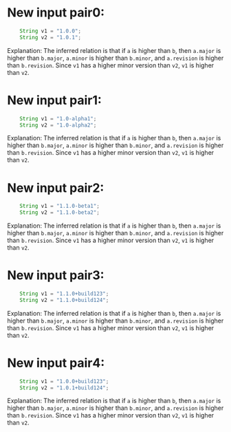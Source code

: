 # New input pair0:
```java
    String v1 = "1.0.0";
    String v2 = "1.0.1";
```
Explanation: The inferred relation is that if `a` is higher than `b`, then `a.major` is higher than `b.major`, `a.minor` is higher than `b.minor`, and `a.revision` is higher than `b.revision`. Since `v1` has a higher minor version than `v2`, `v1` is higher than `v2`.

# New input pair1:
```java
    String v1 = "1.0-alpha1";
    String v2 = "1.0-alpha2";
```
Explanation: The inferred relation is that if `a` is higher than `b`, then `a.major` is higher than `b.major`, `a.minor` is higher than `b.minor`, and `a.revision` is higher than `b.revision`. Since `v1` has a higher minor version than `v2`, `v1` is higher than `v2`.

# New input pair2:
```java
    String v1 = "1.1.0-beta1";
    String v2 = "1.1.0-beta2";
```
Explanation: The inferred relation is that if `a` is higher than `b`, then `a.major` is higher than `b.major`, `a.minor` is higher than `b.minor`, and `a.revision` is higher than `b.revision`. Since `v1` has a higher minor version than `v2`, `v1` is higher than `v2`.

# New input pair3:
```java
    String v1 = "1.1.0+build123";
    String v2 = "1.1.0+build124";
```
Explanation: The inferred relation is that if `a` is higher than `b`, then `a.major` is higher than `b.major`, `a.minor` is higher than `b.minor`, and `a.revision` is higher than `b.revision`. Since `v1` has a higher minor version than `v2`, `v1` is higher than `v2`.

# New input pair4:
```java
    String v1 = "1.0.0+build123";
    String v2 = "1.0.1+build124";
```
Explanation: The inferred relation is that if `a` is higher than `b`, then `a.major` is higher than `b.major`, `a.minor` is higher than `b.minor`, and `a.revision` is higher than `b.revision`. Since `v1` has a higher minor version than `v2`, `v1` is higher than `v2`.
